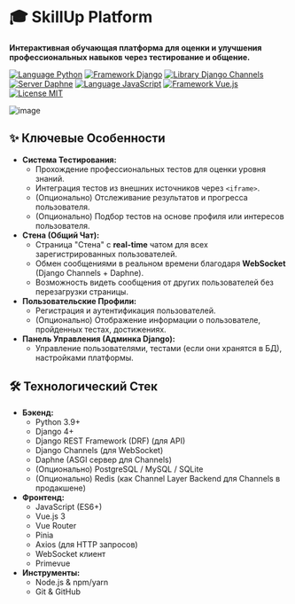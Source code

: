 # 🎓 SkillUp Platform

**Интерактивная обучающая платформа для оценки и улучшения профессиональных навыков через тестирование и общение.**

[![Language Python](https://img.shields.io/badge/Language-Python-blue.svg)](https://www.python.org/)
[![Framework Django](https://img.shields.io/badge/Framework-Django-0C3C26.svg?logo=django)](https://www.djangoproject.com/)
[![Library Django Channels](https://img.shields.io/badge/Backend-Channels-0C3C26.svg?logo=django)](https://channels.readthedocs.io/)
[![Server Daphne](https://img.shields.io/badge/Server-Daphne-44AE8F.svg)](https://github.com/django/daphne)
[![Language JavaScript](https://img.shields.io/badge/Language-JavaScript-yellow.svg?logo=javascript)](https://developer.mozilla.org/en-US/docs/Web/JavaScript)
[![Framework Vue.js](https://img.shields.io/badge/Framework-Vue.js-4FC08D.svg?logo=vue.js)](https://vuejs.org/)
[![License MIT](https://img.shields.io/badge/License-MIT-green.svg)](https://opensource.org/licenses/MIT)

![image](https://github.com/user-attachments/assets/263cf883-9667-427f-9133-9b1097523be2)


## ✨ Ключевые Особенности

*   **Система Тестирования:**
    *   Прохождение профессиональных тестов для оценки уровня знаний.
    *   Интеграция тестов из внешних источников через `<iframe>`.
    *   (Опционально) Отслеживание результатов и прогресса пользователя.
    *   (Опционально) Подбор тестов на основе профиля или интересов пользователя.
*   **Стена (Общий Чат):**
    *   Страница "Стена" с **real-time** чатом для всех зарегистрированных пользователей.
    *   Обмен сообщениями в реальном времени благодаря **WebSocket** (Django Channels + Daphne).
    *   Возможность видеть сообщения от других пользователей без перезагрузки страницы.
*   **Пользовательские Профили:**
    *   Регистрация и аутентификация пользователей.
    *   (Опционально) Отображение информации о пользователе, пройденных тестах, достижениях.
*   **Панель Управления (Админка Django):**
    *   Управление пользователями, тестами (если они хранятся в БД), настройками платформы.

## 🛠️ Технологический Стек

*   **Бэкенд:**
    *   Python 3.9+
    *   Django 4+
    *   Django REST Framework (DRF) (для API)
    *   Django Channels (для WebSocket)
    *   Daphne (ASGI сервер для Channels)
    *   (Опционально) PostgreSQL / MySQL / SQLite
    *   (Опционально) Redis (как Channel Layer Backend для Channels в продакшене)
*   **Фронтенд:**
    *   JavaScript (ES6+)
    *   Vue.js 3
    *   Vue Router
    *   Pinia
    *   Axios (для HTTP запросов)
    *   WebSocket клиент
    *   Primevue
*   **Инструменты:**
    *   Node.js & npm/yarn
    *   Git & GitHub
